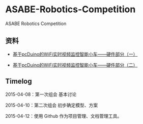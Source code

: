 # ASABE-Robotics-Competition

ASABE Robotics Competition

## 资料

- [基于pcDuino的WiFi实时视频监控智能小车——硬件部分（一）](http://www.oschina.net/question/1174645_120060)

- [基于pcDuino的WiFi实时视频监控智能小车——硬件部分（二）](http://my.oschina.net/pcduino/blog/147196)

## Timelog

2015-04-08：第一次组会
    基本讨论

2015-04-10：第二次组会
    初步确定模型、方案

2015-04-12：使用 Github 作为项目管理、文档管理工具。
